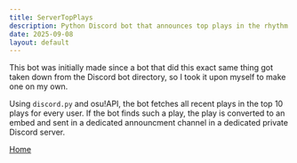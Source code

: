 ```yaml
---
title: ServerTopPlays
description: Python Discord bot that announces top plays in the rhythm game "osu!" in real-time
date: 2025-09-08
layout: default
---
```


This bot was initially made since a bot that did this exact same thing got taken down from the Discord bot directory, so I took it upon myself to make one on my own.

Using `discord.py` and osu!API, the bot fetches all recent plays in the top 10 plays for every user.
If the bot finds such a play, the play is converted to an embed and sent in a dedicated announcment channel in a dedicated private Discord server.

[Home](https://jovkun.github.io/)
